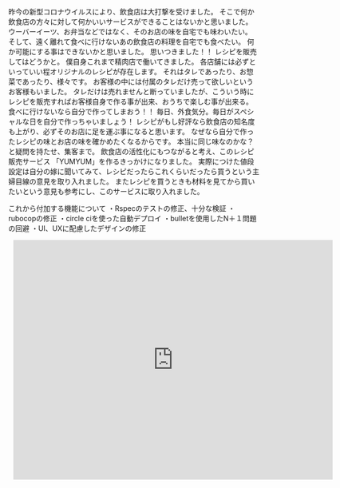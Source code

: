 昨今の新型コロナウイルスにより、飲食店は大打撃を受けました。 そこで何か飲食店の方々に対して何かいいサービスができることはないかと思いました。 ウーバーイーツ、お弁当などではなく、そのお店の味を自宅でも味わいたい。 そして、遠く離れて食べに行けないあの飲食店の料理を自宅でも食べたい。 何か可能にする事はできないかと思いました。 思いつきました！！ レシピを販売してはどうかと。 僕自身これまで精肉店で働いてきました。 各店舗には必ずといっていい程オリジナルのレシピが存在します。 それはタレであったり、お惣菜であったり、様々です。 お客様の中には付属のタレだけ売って欲しいというお客様もいました。 タレだけは売れませんと断っていましたが、こういう時にレシピを販売すればお客様自身で作る事が出来、おうちで楽しむ事が出来る。 食べに行けないなら自分で作ってしまおう！！ 毎日、外食気分。毎日がスペシャルな日を自分で作っちゃいましょう！
レシピがもし好評なら飲食店の知名度も上がり、必ずそのお店に足を運ぶ事になると思います。
なぜなら自分で作ったレシピの味とお店の味を確かめたくなるからです。
本当に同じ味なのかな？と疑問を持たせ、集客まで。
飲食店の活性化にもつながると考え、このレシピ販売サービス
「YUMYUM」を作るきっかけになりました。
実際につけた値段設定は自分の嫁に聞いてみて、レシピだったらこれくらいだったら買うという主婦目線の意見を取り入れました。
またレシピを買うときも材料を見てから買いたいという意見も参考にし、このサービスに取り入れました。

これから付加する機能について
・Rspecのテストの修正、十分な検証
・rubocopの修正
・circle ciを使った自動デプロイ
・bulletを使用したN＋１問題の回避
・UI、UXに配慮したデザインの修正


<div style="width: 640px; height: 480px; margin: 10px; position: relative;"><iframe allowfullscreen frameborder="0" style="width:640px; height:480px" src="https://lucid.app/documents/embeddedchart/4a20e4e6-bf94-4ec7-9d05-59a329fa84c6" id="rW~Qd7hXltwn"></iframe></div>
